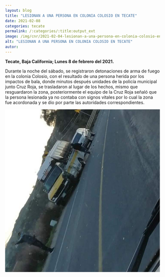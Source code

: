 ```yaml
---
layout: blog
title: "LESIONAN A UNA PERSONA EN COLONIA COLOSIO EN TECATE"
date: 2021-02-08
categories: tecate
permalink: /:categories/:title:output_ext
image: /img/cnr/2021-02-04-lesionan-a-una-persona-en-colonia-colosio-en-tecate.jpg
alt: "LESIONAN A UNA PERSONA EN COLONIA COLOSIO EN TECATE"
autor:
---
```


**Tecate, Baja California; Lunes 8 de febrero del 2021.** 

Durante la noche del sábado, se registraron detonaciones de arma de fuego en la colonia Colosio, con el resultado de una persona herida por los impactos de bala, donde minutos después unidades de la policía municipal junto Cruz Roja, se trasladaron al lugar de los hechos, mismo que resguardaron la zona, posteriormente el equipo de la Cruz Roja señaló que la persona lesionada ya no contaba con signos vitales por lo cual la zona fue acordonada y se dio por parte las autoridades correspondientes.

<div id="carouselExampleSlidesOnly" class="carousel slide" data-ride="carousel">
  <div class="carousel-inner">
    <div class="carousel-item active">
       <img class="d-block w-100" src="/img/cnr/2021-02-04-lesionan-a-una-persona-en-colonia-colosio-en-tecate.jpg" loading="lazy"  alt="LESIONAN A UNA PERSONA EN COLONIA COLOSIO EN TECATE">
    </div>
  </div>
</div>
